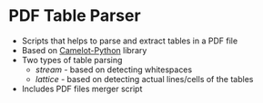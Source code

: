 # PDF Table Parser

* Scripts that helps to parse and extract tables in a PDF file
* Based on [Camelot-Python](https://camelot-py.readthedocs.io/) library
* Two types of table parsing
    * *stream* - based on detecting whitespaces
    * *lattice* - based on detecting actual lines/cells of the tables
* Includes PDF files merger script
